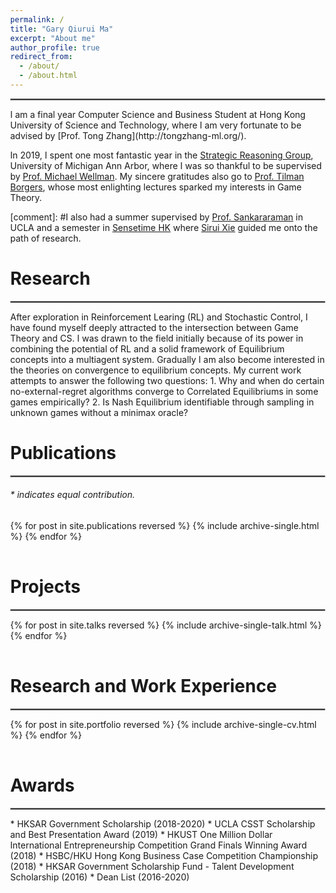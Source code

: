 ```yaml
---
permalink: /
title: "Gary Qiurui Ma"
excerpt: "About me"
author_profile: true
redirect_from: 
  - /about/
  - /about.html
---
```

<style type="text/css">
  body{
    margin: 0;
    }
</style>
<hr style="border:1.5px solid gray">
I am a final year Computer Science and Business Student at Hong Kong University of Science and Technology, where I am very fortunate to be advised by [Prof. Tong Zhang](http://tongzhang-ml.org/).

In 2019, I spent one most fantastic year in the [Strategic Reasoning Group](https://strategicreasoning.org/), University of Michigan Ann Arbor, where I was so thankful to be supervised by [Prof. Michael Wellman](http://strategicreasoning.org/michael-p-wellman/). My sincere gratitudes also go to [Prof. Tilman Borgers](http://www-personal.umich.edu/~tborgers/), whose most enlighting lectures sparked my interests in Game Theory. 

[comment]: #I also had a summer supervised by [Prof. Sankararaman](http://web.cs.ucla.edu/~sriram/) in UCLA and a semester in [Sensetime HK](https://www.sensetime.com/en) where [Sirui Xie](https://siruixie.com/) guided me onto the path of research.

# Research
<hr style="border:1.5px solid gray">
After exploration in Reinforcement Learing (RL) and Stochastic Control, I have found myself deeply attracted to the intersection between Game Theory and CS. I was drawn to the field initially because of its power in combining the potential of RL and a solid framework of Equilibrium concepts into a multiagent system. Gradually I am also become interested in the theories on convergence to equilibrium concepts. My current work attempts to answer the following two questions:
1. Why and when do certain no-external-regret algorithms converge to Correlated Equilibriums in some games empirically?
2. Is Nash Equilibrium identifiable through sampling in unknown games without a minimax oracle?


# Publications 
<hr style="border:1.5px solid gray">
<h6>* indicates equal contribution. </h6>
<table style="width:100%;border:0px;border-spacing:0px;border-collapse:separate;margin-right:auto;margin-left:auto;">
<tbody>
  {% for post in site.publications reversed %}
      {% include archive-single.html %}
  {% endfor %}
</tbody>
</table>

# Projects
<hr style="border:1.5px solid gray">
<table style="width:100%;border:0px;border-spacing:0px;border-collapse:separate;margin-right:auto;margin-left:auto;">
<tbody>
  {% for post in site.talks reversed %}
      {% include archive-single-talk.html %}
  {% endfor %}
</tbody>
</table>

# Research and Work Experience
<hr style="border:1.5px solid gray">
<table style="width:100%;border:0px;border-spacing:0px;border-collapse:separate;margin-right:auto;margin-left:auto;">
<tbody>
  {% for post in site.portfolio reversed %}
      {% include archive-single-cv.html %}
  {% endfor %}
</tbody>
</table>



# Awards
<hr style="border:1.5px solid gray">
* HKSAR Government Scholarship (2018-2020) 
* UCLA CSST Scholarship and Best Presentation Award (2019)
* HKUST One Million Dollar International Entrepreneurship Competition Grand Finals Winning Award (2018)
* HSBC/HKU Hong Kong Business Case Competition Championship (2018)
* HKSAR Government Scholarship Fund - Talent Development Scholarship (2016)
* Dean List (2016-2020)
